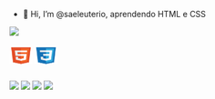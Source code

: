 - 👋 Hi, I’m @saeleuterio, aprendendo HTML e CSS

<picture>
  <source
    srcset="https://github-readme-stats.vercel.app/api?username=saeleuterio&show_icons=true&theme=cobalt"
    media="(prefers-color-scheme: cobalt)"
  />
  <source
    srcset="https://github-readme-stats.vercel.app/api?username=saeleuterio&show_icons=true"
    media="(prefers-color-scheme: cobalt), (prefers-color-scheme: no-preference)"
  />
  <img src="https://github-readme-stats.vercel.app/api?username=saeleuterio&show_icons=true" />
</picture>

<div style="display: inline_block"><br>
 
  <img align="center" alt="saeleuterio-HTML" height="30" width="40" src="https://raw.githubusercontent.com/devicons/devicon/master/icons/html5/html5-original.svg">
  <img align="center" alt="saeleuterio-CSS" height="30" width="40" src="https://raw.githubusercontent.com/devicons/devicon/master/icons/css3/css3-original.svg">
 
</div>

##

<div> 
  <a href="https://www.youtube.com/channel/UC5eWkvEyG29Re3xATW52ioA" target="_blank"><img src="https://img.shields.io/badge/YouTube-FF0000?style=for-the-badge&logo=youtube&logoColor=white" target="_blank"></a>
  <a href="https://www.instagram.com/kellysauloeleuterio/" target="_blank"><img src="https://img.shields.io/badge/-Instagram-%23E4405F?style=for-the-badge&logo=instagram&logoColor=white" target="_blank"></a>
 	  <a href = "mailto:saeleuterio@hotmail.com"><img src="https://img.shields.io/badge/Microsoft_Outlook-0078D4?logo=microsoft-outlook&logoColor=white&style=for-the-badge" target="_blank"></a>
  <a href="https://www.linkedin.com/in/sauloeleuterio/" target="_blank"><img src="https://img.shields.io/badge/-LinkedIn-%230077B5?style=for-the-badge&logo=linkedin&logoColor=white" target="_blank"></a> 
  
</div>

##

